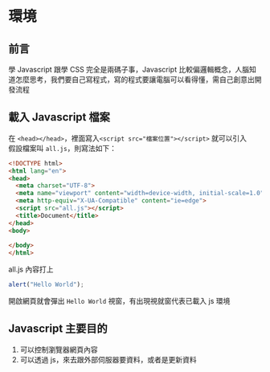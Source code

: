 # 環境

## 前言

學 Javascript 跟學 CSS 完全是兩碼子事，Javascript 比較偏邏輯概念，人腦知道怎麼思考，我們要自己寫程式，寫的程式要讓電腦可以看得懂，需自己創意出開發流程

## 載入 Javascript 檔案

在 `<head></head>`，裡面寫入`<script src="檔案位置"></script>` 就可以引入<br />
假設檔案叫 `all.js`，則寫法如下：

``` html {7}
<!DOCTYPE html>
<html lang="en">
<head>
  <meta charset="UTF-8">
  <meta name="viewport" content="width=device-width, initial-scale=1.0">
  <meta http-equiv="X-UA-Compatible" content="ie=edge">
  <script src="all.js"></script>
  <title>Document</title>
</head>
<body>
  
</body>
</html>
```

all.js 內容打上
``` js
alert("Hello World");
```

開啟網頁就會彈出 `Hello World` 視窗，有出現視就窗代表已載入 js 環境

## Javascript 主要目的

1. 可以控制瀏覽器網頁內容
2. 可以透過 js，來去跟外部伺服器要資料，或者是更新資料